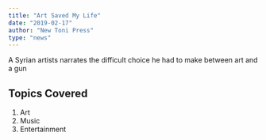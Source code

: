 ```yaml
---
title: "Art Saved My Life"
date: "2019-02-17"
author: "New Toni Press"
type: "news"
---
```


A Syrian artists narrates the difficult choice he had to make between art and a gun

## Topics Covered
1. Art
2. Music
3. Entertainment
